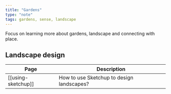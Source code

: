 ```yaml
---
title: "Gardens"
type: "note"
tags: gardens, sense, landscape
---
```


Focus on learning more about gardens, landscape and connecting with place.

## Landscape design

| Page | Description |
| --- | --- |
| [[using-sketchup]] | How to use Sketchup to design landscapes? |
